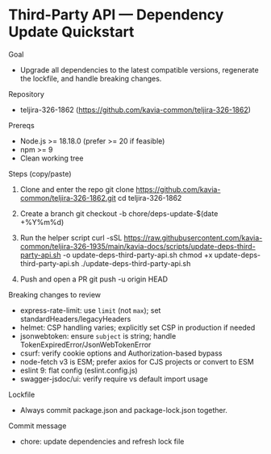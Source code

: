 # Third-Party API — Dependency Update Quickstart

Goal
- Upgrade all dependencies to the latest compatible versions, regenerate the lockfile, and handle breaking changes.

Repository
- teljira-326-1862 (https://github.com/kavia-common/teljira-326-1862)

Prereqs
- Node.js >= 18.18.0 (prefer >= 20 if feasible)
- npm >= 9
- Clean working tree

Steps (copy/paste)

1) Clone and enter the repo
   git clone https://github.com/kavia-common/teljira-326-1862.git
   cd teljira-326-1862

2) Create a branch
   git checkout -b chore/deps-update-$(date +%Y%m%d)

3) Run the helper script
   curl -sSL https://raw.githubusercontent.com/kavia-common/teljira-326-1935/main/kavia-docs/scripts/update-deps-third-party-api.sh -o update-deps-third-party-api.sh
   chmod +x update-deps-third-party-api.sh
   ./update-deps-third-party-api.sh

4) Push and open a PR
   git push -u origin HEAD

Breaking changes to review
- express-rate-limit: use `limit` (not `max`); set standardHeaders/legacyHeaders
- helmet: CSP handling varies; explicitly set CSP in production if needed
- jsonwebtoken: ensure `subject` is string; handle TokenExpiredError/JsonWebTokenError
- csurf: verify cookie options and Authorization-based bypass
- node-fetch v3 is ESM; prefer axios for CJS projects or convert to ESM
- eslint 9: flat config (eslint.config.js)
- swagger-jsdoc/ui: verify require vs default import usage

Lockfile
- Always commit package.json and package-lock.json together.

Commit message
- chore: update dependencies and refresh lock file
